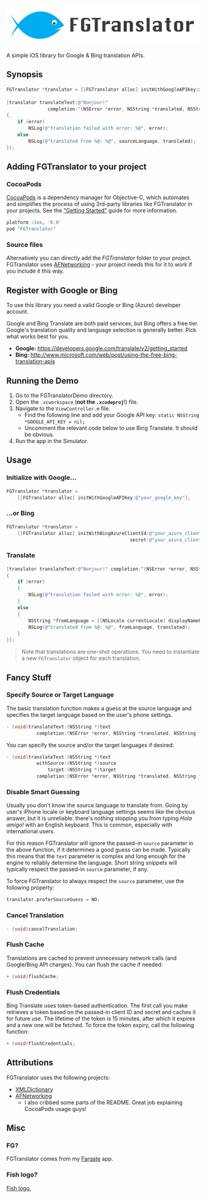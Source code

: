 ![FGTranslator](fgtranslator_logo.png)

A simple iOS library for Google & Bing translation APIs.


## Synopsis

```objective-c
FGTranslator *translator = [[FGTranslator alloc] initWithGoogleAPIKey:@"your_google_key"];

[translator translateText:@"Bonjour!" 
               completion:^(NSError *error, NSString *translated, NSString *sourceLanguage)
{
	if (error)
    	NSLog(@"translation failed with error: %@", error);
	else
		NSLog(@"translated from %@: %@", sourceLanguage, translated);
}];
```

## Adding FGTranslator to your project

### CocoaPods

[CocoaPods](http://cocoapods.org) is a dependency manager for Objective-C, which automates and simplifies the process of using 3rd-party libraries like FGTranslator in your projects. See the ["Getting Started"](https://github.com/gpolak/FGTranslator/wiki/Installing-FGTranslator-via-CocoaPods) guide for more information.

```ruby
platform :ios, '6.0'
pod "FGTranslator"
```

### Source files

Alternatively you can directly add the *FGTranslator* folder to your project. FGTranslator uses [AFNetworking](https://github.com/AFNetworking/AFNetworking) - your project needs this for it to work if you include it this way.


## Register with Google or Bing

To use this library you need a valid Google or Bing (Azure) developer account.

Google and Bing Translate are both paid services, but Bing offers a free tier. Google's translation quality and language selection is generally better. Pick what works best for you.

- **Google:** https://developers.google.com/translate/v2/getting_started
- **Bing:** http://www.microsoft.com/web/post/using-the-free-bing-translation-apis


## Running the Demo

1. Go to the FGTranslatorDemo directory.
2. Open the `.xcworkspace` (**not the `.xcodeproj`**!) file.
2. Navigate to the `ViewController.m` file.
	- Find the following line and add your Google API key: `static NSString *GOOGLE_API_KEY = nil;`
	- Uncomment the relevant code below to use Bing Translate. It should be obvious.
4. Run the app in the Simulator.

## Usage

### Initialize with Google...

```objective-c
FGTranslator *translator =
	[[FGTranslator alloc] initWithGoogleAPIKey:@"your_google_key"];
```

### ...or Bing

```objective-c
FGTranslator *translator =
	[[FGTranslator alloc] initWithBingAzureClientId:@"your_azure_client_id"
                                             secret:@"your_azure_client_secret"];
```

### Translate
```objective-c
[translator translateText:@"Bonjour!" completion:^(NSError *error, NSString *translated, NSString *sourceLanguage)
{
	if (error)
	{
    	NSLog(@"translation failed with error: %@", error);
	}
	else
	{
    	NSString *fromLanguage = [[NSLocale currentLocale] displayNameForKey:NSLocaleIdentifier value:sourceLanguage];
		NSLog(@"translated from %@: %@", fromLanguage, translated);
	}
}];
```

> Note that translations are one-shot operations. You need to instantiate a new `FGTranslator` object for each translation.

## Fancy Stuff

### Specify Source or Target Language

The basic translation function makes a guess at the source language and specifies the target language based on the user's phone settings.
```objective-c
- (void)translateText:(NSString *)text
           completion:(NSError *error, NSString *translated, NSString *sourceLanguage)completion;
```

You can specify the source and/or the target languages if desired:
```objective-c
- (void)translateText:(NSString *)text
           withSource:(NSString *)source
               target:(NSString *)target
           completion:(NSError *error, NSString *translated, NSString *sourceLanguage)completion;
```

### Disable Smart Guessing

Usually you don't know the source language to translate from. Going by user's iPhone locale or keyboard language settings seems like the obvious answer, but it is unreliable: there's nothing stopping you from typing *Hola amigo!* with an English keyboard. This is common, especially with international users.

For this reason FGTranslator will ignore the passed-in `source` parameter in the above function, if it determines a good guess can be made. Typically this means that the `text` parameter is complex and long enough for the engine to reliably determine the language. Short string snippets will typically respect the passed-in `source` parameter, if any.

To force FGTranslator to always respect the `source` parameter, use the following property:
```objective-c
translator.preferSourceGuess = NO;
```
	
### Cancel Translation
```objective-c
- (void)cancelTranslation;
```
### Flush Cache

Translations are cached to prevent unnecessary network calls (and Google/Bing API charges). You can flush the cache if needed:
```objective-c
+ (void)flushCache;
```
	
### Flush Credentials

Bing Translate uses token-based authentication. The first call you make retrieves a token based on the passed-in client ID and secret and caches it for future use. The lifetime of the token is 15 minutes, after which it expires and a new one will be fetched. To force the token expiry, call the following function:
```objective-c
+ (void)flushCredentials;
```
	

## Attributions

FGTranslator uses the following projects:

- [XMLDictionary](https://github.com/nicklockwood/XMLDictionary)
- [AFNetworking](https://github.com/AFNetworking/AFNetworking)
	- I also cribbed some parts of the README. Great job explaining CocoaPods usage guys!


## Misc

### FG?

FGTranslator comes from my [Fargate](http://fargate.net) app.

### Fish logo?

[Fish logo.](http://en.wikipedia.org/wiki/Babel_fish_\(The_Hitchhiker%27s_Guide_to_the_Galaxy\)#Babel_fish)

